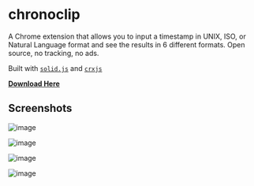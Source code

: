 # chronoclip

A Chrome extension that allows you to input a timestamp in UNIX, ISO, or Natural Language format and see the results in 6 different formats. Open source, no tracking, no ads.

Built with [`solid.js`](https://github.com/solidjs/solid) and [`crxjs`](https://github.com/crxjs/chrome-extension-tools)

[**Download Here**](https://chrome.google.com/webstore/detail/chronoclip/jeidjmcpgagembhjhfmlaiggcaecmiik/)

## Screenshots

![image](https://github.com/Kyter-com/chronoclip/assets/38516489/b704932e-4b72-4249-aef8-7a6a3e89cfb1)

![image](https://github.com/Kyter-com/chronoclip/assets/38516489/c08e4a82-c4ff-4f99-a2ef-a22f0ee985c9)

![image](https://github.com/Kyter-com/chronoclip/assets/38516489/8b8b5561-56a3-4723-8a82-859cd83213c4)

![image](https://github.com/Kyter-com/chronoclip/assets/38516489/ef19fdf2-bc1a-4777-98a4-9bb8fd07084d)
